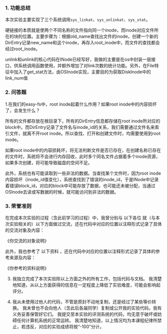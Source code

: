 ### 1. 功能总结

本次实验主要实现了三个系统调用`sys_linkat`、`sys_unlinkat`、`sys_stat`。

硬链接的本质就是使两个不同名称的文件指向同一个inode，而inode对应文件所在的块的位置。主要步骤为：根据old_name查找出文件的inode，创建一个新的DirEntry记录new_name和这个inode，再存入root_inode中，而文件的查找都会经过root_inode。

unlink和unlink的核心代码在INode已经写好，我做的主要是在os中封装一层接口，供系统调用函数使用，并额外增加了对link次数的统计功能。另外，在File特征中加入了get_stat方法，由OSInode实现，主要目的为获取DiskInode中的link_num值

### 2. 问答题

1.在我们的easy-fs中，root inode起着什么作用？如果root inode中的内容损坏了，会发生什么？

所有的文件都存放在根目录下，所有的DirEntry信息都存储在root inode所对应的block中。而DirEntry记录了文件名与inode_id的关系，我们需要通过文件名来索引文件，就离不开root inode。所以查找、打开和创建文件时，均需要使用到root inode。

如果root inode中的内容损耗坏，将无法判断文件是否已存在，在创建名称已存在的文件时，系统将不会进行内存回收，此时多个同名文件占据着多个inode资源，如果多次创建，将可能导致磁盘的空间不足。

此外，系统也有可能读取到一些非法的数据。当查找某个文件时，因为root inode内容损坏（inode_id值变化），系统查找到了错误的inode_id，于是INode中记录着错误block_id，对应的block中可能存放了数据，也可能还未被分配，当通过OSInode去读或写数据的时候，就可能访问到非法的数据。

### 3. 荣誉准则

在完成本次实验的过程（含此前学习的过程）中，我曾分别与 以下各位 就（与本次实验相关的）以下方面做过交流，还在代码中对应的位置以注释形式记录了具体的交流对象及内容：

《你交流的对象说明》

此外，我也参考了 以下资料 ，还在代码中对应的位置以注释形式记录了具体的参考来源及内容：

《你参考的资料说明》

3. 我独立完成了本次实验除以上方面之外的所有工作，包括代码与文档。 我清楚地知道，从以上方面获得的信息在一定程度上降低了实验难度，可能会影响起评分。

4. 我从未使用过他人的代码，不管是原封不动地复制，还是经过了某些等价转换。 我未曾也不会向他人（含此后各届同学）复制或公开我的实验代码，我有义务妥善保管好它们。 我提交至本实验的评测系统的代码，均无意于破坏或妨碍任何计算机系统的正常运转。 我清楚地知道，以上情况均为本课程纪律所禁止，若违反，对应的实验成绩将按“-100”分计。